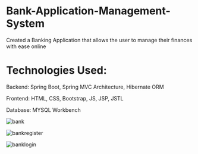# Bank-Application-Management-System

Created a Banking Application that allows the user to manage their finances with ease online

# Technologies Used:

Backend: Spring Boot, Spring MVC Architecture, Hibernate ORM

Frontend: HTML, CSS, Bootstrap, JS, JSP, JSTL 

Database: MYSQL Workbench

![bank](https://user-images.githubusercontent.com/90527629/233737213-061da26b-21d1-4bbd-b307-dc2c3192ec88.png)

![bankregister](https://user-images.githubusercontent.com/90527629/233737230-125ec197-9011-4ceb-9a95-11b11cf7cad1.png)

![banklogin](https://user-images.githubusercontent.com/90527629/233737239-d93455cd-24cb-47cb-b656-83e222d4e082.png)
